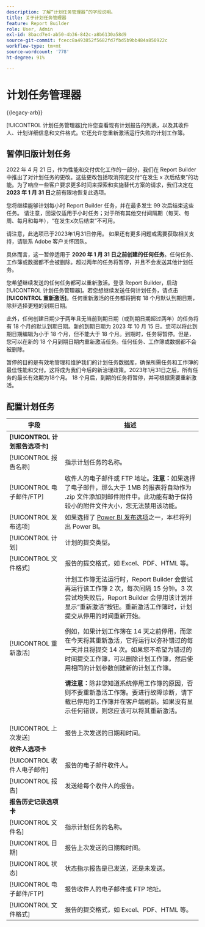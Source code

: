 ```yaml
---
description: 了解“计划任务管理器”的字段说明。
title: 关于计划任务管理器
feature: Report Builder
role: User, Admin
exl-id: 8bacd7e4-ab50-4b36-842c-a8b6130a58d9
source-git-commit: fcecc8a493852f5682fd7fbd5b9bb484a850922c
workflow-type: tm+mt
source-wordcount: '778'
ht-degree: 91%

---
```


# 计划任务管理器

{{legacy-arb}}

[!UICONTROL 计划任务管理器]允许您查看现有计划报告的列表，以及其收件人、计划详细信息和文件格式。它还允许您重新激活运行失败的计划工作簿。

## 暂停旧版计划任务

2022 年 4 月 21 日，作为性能和交付优化工作的一部分，我们在 Report Builder 中推出了对计划任务的更改。这些更改包括取消预定交付“在发生 x 次后结束”的功能。为了响应一些客户要求更多时间来探索和实施替代方案的请求，我们决定在 **2023 年 1 月 31 日**&#x200B;之前有限地恢复此选项。

您将继续能够计划每小时 Report Builder 任务，并在最多发生 99 次后结束这些任务。 请注意，回滚仅适用于小时任务；对于所有其他交付间隔期（每天、每周、每月和每年），“在发生x次后结束”不可用。

请注意，此选项已于2023年1月31日停用。
如果还有更多问题或需要获取相关支持，请联系 Adobe 客户关怀团队。

具体而言，这一暂停适用于 **2020 年 1 月 31 日之前创建的任何任务**。任何任务、工作簿或数据都不会被删除。超过两年的任务将暂停，并且不会发送其他计划任务。

您希望继续发送的任何任务都可以重新激活。登录 Report Builder，启动[!UICONTROL 计划任务管理器]。若您想继续发送任何计划任务，请点击&#x200B;**[!UICONTROL 重新激活]**。任何重新激活的任务都将拥有 18 个月默认到期日期，除非选择更短的到期日期。

此外，任何创建日期少于两年且无当前到期日期（或到期日期超过两年）的任务将有 18 个月的默认到期日期。新的到期日期为 2023 年 10 月 15 日。您可以将此到期日期编辑为小于 18 个月，但不能大于 18 个月。到期时，任务将暂停。但是，您可以在新的 18 个月到期日期内重新激活任务。任何任务、工作簿或数据都不会被删除。

暂停的目的是有效地管理和维护我们的计划任务数据库，确保所需任务和工作簿的最佳性能和交付。这将成为我们今后的新治理政策。2023年1月31日之后，所有任务的最长有效期为18个月。 18 个月后，到期的任务将暂停，并可根据需要重新激活。

## 配置计划任务

| 字段 | 描述 |
| --- | --- |
| **[!UICONTROL 计划报告选项卡]** | |
| [!UICONTROL 报告名称] | 指示计划任务的名称。 |
| [!UICONTROL 电子邮件/FTP] | 收件人的电子邮件或 FTP 地址。**注意：**&#x200B;如果选择了电子邮件，那么大于 1MB 的报表将自动作为 .zip 文件添加到邮件附件中。此功能有助于保持较小的附件文件大小，您无法禁用该功能。 |
| [!UICONTROL 发布选项] | 如果选择了 [Power BI 发布选项](https://experienceleague.adobe.com/docs/analytics/analyze/legacy-report-builder/publish-powerbi/power-bi.html?lang=zh-Hans)之一，本栏将列出 Power BI。 |
| [!UICONTROL 计划] | 计划的提交类型。 |
| [!UICONTROL 文件格式] | 报告的提交格式，如 Excel、PDF、HTML 等。 |
| [!UICONTROL 重新激活] | 计划工作簿无法运行时，Report Builder 会尝试再运行该工作簿 2 次，每次间隔 15 分钟。3 次尝试均失败后，Report Builder 会停用该计划并显示“重新激活”按钮。重新激活工作簿时，计划提交从停用的时间重新开始。<p>例如，如果计划工作簿在 14 天之前停用，而您在今天将其重新激活，它将运行以弥补错过的每一天并且将提交 14 次。如果您不希望为错过的时间提交工作簿，可以删除计划工作簿，然后使用相同的计划参数创建新的计划工作簿。<p>**请注意：**&#x200B;除非您知道系统停用工作簿的原因，否则不要重新激活工作簿。要进行故障诊断，请下载已停用的工作簿并在客户端刷新。如果没有显示任何错误，则您应该可以将其重新激活。 |
| [!UICONTROL 上次发送] | 报告上次发送的日期和时间。 |
| **收件人选项卡** | |
| [!UICONTROL 收件人电子邮件] | 报告的电子邮件收件人。 |
| [!UICONTROL 报告] | 发送给每个收件人的报告。 |
| **报告历史记录选项卡** | |
| [!UICONTROL 文件名] | 指示计划任务的名称。 |
| [!UICONTROL 日期] | 报告上次发送的日期和时间。 |
| [!UICONTROL 状态] | 状态指示报告是已发送，还是未发送。 |
| [!UICONTROL 电子邮件/FTP] | 报告收件人的电子邮件或 FTP 地址。 |
| [!UICONTROL 文件格式] | 报告的提交格式，如 Excel、PDF、HTML 等。 |
